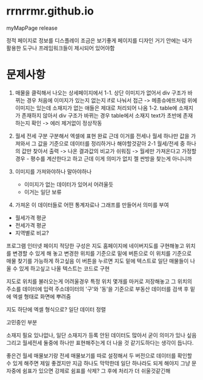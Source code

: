 # rrnrrmr.github.io
myMapPage release


정적 페이지로 정보를 디스플레이 조금은 보기좋게 페이지를 디자인
거기 안에는 내가 활용한 도구나 프레임워크들이 제시되어 있어야함

# 문제사항
1. 매물을 클릭해서 나오는 상세페이지에서
1-1. 상단 이미지가 없어서 div 구조가 바뀌는 경우
    처음에 이미지가 있는지 없는지 if로 나눠서 접근
    -> 메종슈에뜨처럼 위에 이미지는 있는데 소재지가 없는 애들은 제대로 처리되어 나옴
1-2. table에 소재지가 존재하지 않아서 div 구조가 바뀌는 경우
    table에서 소재지 text가 초반에 존재하는지 확인
    -> 에러 제거없이 정상작동


2. 월세 전세 구분
구분해서 엑셀에 표현 완료
근데 이거를 전세나 월세 하나만 값을 가져와서 그 값을 기준으로 데이터를 정리하거나 해야할것같아
2-1 월세/전세 중 하나의 값만 찾아서 출력
    -> 나온 결과값의 비교가 쉬워짐
    -> 월세만 가져온다고 가정할 경우
        - 평수를 계산한다고 하고 근데 이게 의미가 없지 젤 싼방을 찾는게 아니니까

3. 이미지를 가져와야하나 말아야하나
    - 이미지가 없는 데이터가 있어서 어려울듯
    - 이거는 일단 보류

4. 가져온 이 데이터들로 어떤 통계자료나 그래프를 만들어서 의미를 부여 
- 월세가격 평균
- 전세가격 평균
- 지역별로 비교?


프로그램
인터넷 페이지
적당한 구성은 지도 홈페이지에 네이버지도를 구현해놓고 위치를 변경할 수 있게 해 놓고
변경한 위치를 기준으로 밑에 버튼으로 이 위치를 기준으로 매물 찾기를 가능하게 하고싶음
이 버튼을 누르면 지도 밑에 텍스트로 일단 매물들이 나올 수 있게 하고싶고
나올 텍스트는 코드로 구현

지도로 위치를 불러오는게 어려울경우
특정 위치 몇개를 마커로 저장해놓고
그 위치의 주소를 데이터에 입력
주소데이터의 '구'와 '동'을 기준으로 부동산 데이터를 검색 후
밑에 엑셀 형태로 화면에 뿌려줌

지도 하단에 엑셀 형식으로? 일단 데이터 정렬


고민중인 부분

소재지 필요 있나없나, 일단 소재지가 등록 안된 데이터도 많아서 굳이 의미가 있나 싶음
그리고 월세전세 둘중에 하나만 표현해주는게 더 나을 것 같기도하다는 생각이 듭니다.

좋은건 월세 매물보기랑 전세 매물보기를 따로 설정해서 두 버전으로 데이터를 확인할 수 있게 해주면 제일 좋겠지만 지금 하나도 막막한데 일단 하나라도 되게 해야지
그냥 문자중에 쉼표가 있으면 강제로 쉼표를 삭제?
그 후에 처리가 더 쉬울것같긴해

